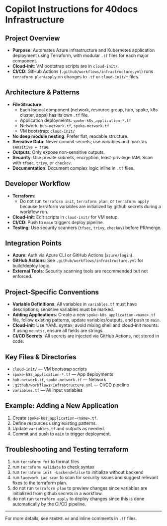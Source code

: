 # Copilot Instructions for 40docs Infrastructure

## Project Overview
- **Purpose**: Automates Azure infrastructure and Kubernetes application deployment using Terraform, with modular `.tf` files for each major component.
- **Cloud-init**: VM bootstrap scripts are in `cloud-init/`.
- **CI/CD**: GitHub Actions (`.github/workflows/infrastructure.yml`) runs `terraform plan`/`apply` on changes to `.tf` or `cloud-init/*` files.

## Architecture & Patterns
- **File Structure**:
  - Each logical component (network, resource group, hub, spoke, k8s cluster, apps) has its own `.tf` file.
  - Application deployments: `spoke-k8s_application-*.tf`
  - Network: `hub-network.tf`, `spoke-network.tf`
  - VM bootstrap: `cloud-init/`
- **No deep module nesting**: Prefer flat, readable structure.
- **Sensitive Data**: Never commit secrets; use variables and mark as `sensitive = true`.
- **Outputs**: Only expose non-sensitive outputs.
- **Security**: Use private subnets, encryption, least-privilege IAM. Scan with `tfsec`, `trivy`, or `checkov`.
- **Documentation**: Document complex logic inline in `.tf` files.

## Developer Workflow
- **Terraform**:
  - Do not run `terraform init`, `terraform plan`, or `terraform apply` because terraform variables are initialized by github secrets during a workflow run.
- **Cloud-init**: Edit scripts in `cloud-init/` for VM setup.
- **CI/CD**: Push to `main` triggers deploy pipeline.
- **Testing**: Use security scanners (`tfsec`, `trivy`, `checkov`) before PR/merge.

## Integration Points
- **Azure**: Auth via Azure CLI or GitHub Actions (`azure/login`).
- **GitHub Actions**: See `.github/workflows/infrastructure.yml` for build/deploy logic.
- **External Tools**: Security scanning tools are recommended but not enforced.

## Project-Specific Conventions
- **Variable Definitions**: All variables in `variables.tf` must have descriptions; sensitive variables must be marked.
- **Adding Applications**: Create a new `spoke-k8s_application-<name>.tf` file, follow existing patterns, update variables/outputs, and push to `main`.
- **Cloud-init**: Use YAML syntax; avoid mixing shell and cloud-init mounts. If using `mounts:`, ensure all fields are strings.
- **CI/CD Secrets**: All secrets are injected via GitHub Actions, not stored in code.

## Key Files & Directories
- `cloud-init/` — VM bootstrap scripts
- `spoke-k8s_application-*.tf` — App deployments
- `hub-network.tf`, `spoke-network.tf` — Network
- `.github/workflows/infrastructure.yml` — CI/CD pipeline
- `variables.tf` — All input variables

## Example: Adding a New Application
1. Create `spoke-k8s_application-<name>.tf`.
2. Define resources using existing patterns.
3. Update `variables.tf` and outputs as needed.
4. Commit and push to `main` to trigger deployment.

## Troubleshooting and Testing terraform
1. run `terraform fmt` to format files
2. run `terraform validate` to check syntax
3. run `terraform init -backend=false` to initialize without backend
4. run `lacework iac scan` to scan for security issues and suggest relevant fixes to the terraform plan.
5. do not run `terraform plan` to preview changes since variables are initialized from github secrets in a workflow.
6. do not run `terraform apply` to deploy changes since this is done automatically by the CI/CD pipeline.
---

For more details, see `README.md` and inline comments in `.tf` files.
